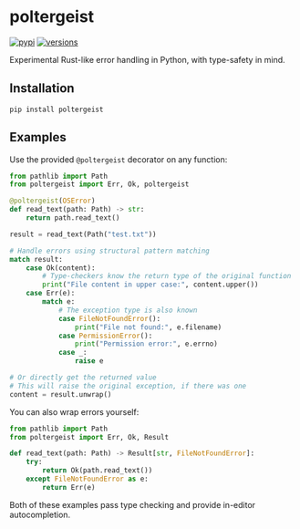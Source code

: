 # poltergeist

[![pypi](https://img.shields.io/pypi/v/poltergeist.svg)](https://pypi.python.org/pypi/poltergeist)
[![versions](https://img.shields.io/pypi/pyversions/poltergeist.svg)](https://github.com/alexandermalyga/poltergeist)

Experimental Rust-like error handling in Python, with type-safety in mind.

## Installation

```
pip install poltergeist
```

## Examples

Use the provided `@poltergeist` decorator on any function:

```python
from pathlib import Path
from poltergeist import Err, Ok, poltergeist

@poltergeist(OSError)
def read_text(path: Path) -> str:
    return path.read_text()

result = read_text(Path("test.txt"))

# Handle errors using structural pattern matching
match result:
    case Ok(content):
        # Type-checkers know the return type of the original function
        print("File content in upper case:", content.upper())
    case Err(e):
        match e:
            # The exception type is also known
            case FileNotFoundError():
                print("File not found:", e.filename)
            case PermissionError():
                print("Permission error:", e.errno)
            case _:
                raise e

# Or directly get the returned value
# This will raise the original exception, if there was one
content = result.unwrap()
```

You can also wrap errors yourself:

```python
from pathlib import Path
from poltergeist import Err, Ok, Result

def read_text(path: Path) -> Result[str, FileNotFoundError]:
    try:
        return Ok(path.read_text())
    except FileNotFoundError as e:
        return Err(e)
```

Both of these examples pass type checking and provide in-editor autocompletion.
